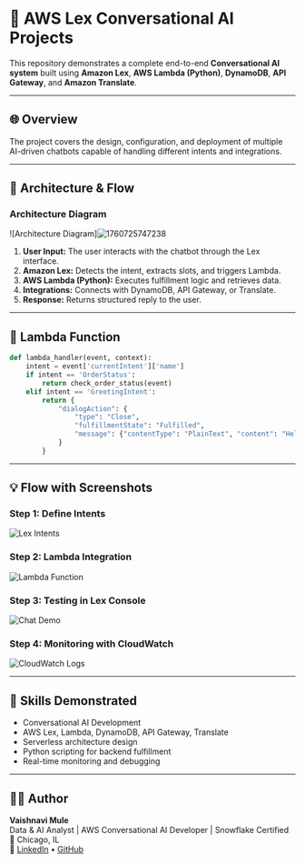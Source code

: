 
# 🤖 AWS Lex Conversational AI Projects

This repository demonstrates a complete end-to-end **Conversational AI system** built using **Amazon Lex**, **AWS Lambda (Python)**, **DynamoDB**, **API Gateway**, and **Amazon Translate**.

---

## 🌐 Overview
The project covers the design, configuration, and deployment of multiple AI-driven chatbots capable of handling different intents and integrations.

---

## 🧩 Architecture & Flow

### Architecture Diagram
![Architecture Diagram]![1760725747238](image/README_AWS_Lex_AI_Project/1760725747238.png)

1. **User Input:** The user interacts with the chatbot through the Lex interface.
2. **Amazon Lex:** Detects the intent, extracts slots, and triggers Lambda.
3. **AWS Lambda (Python):** Executes fulfillment logic and retrieves data.
4. **Integrations:** Connects with DynamoDB, API Gateway, or Translate.
5. **Response:** Returns structured reply to the user.

---

## 🐍 Lambda Function

```python
def lambda_handler(event, context):
    intent = event['currentIntent']['name']
    if intent == 'OrderStatus':
        return check_order_status(event)
    elif intent == 'GreetingIntent':
        return {
            "dialogAction": {
                "type": "Close",
                "fulfillmentState": "Fulfilled",
                "message": {"contentType": "PlainText", "content": "Hello! How can I assist you today?"}
            }
        }
```

---

## 💡 Flow with Screenshots

### Step 1: Define Intents
![Lex Intents](screenshots/lex-intents.png)

### Step 2: Lambda Integration
![Lambda Function](screenshots/lambda-code.png)

### Step 3: Testing in Lex Console
![Chat Demo](screenshots/chat-demo.png)

### Step 4: Monitoring with CloudWatch
![CloudWatch Logs](screenshots/cloudwatch-logs.png)

---

## 🧠 Skills Demonstrated

- Conversational AI Development
- AWS Lex, Lambda, DynamoDB, API Gateway, Translate
- Serverless architecture design
- Python scripting for backend fulfillment
- Real-time monitoring and debugging

---

## 👩‍💻 Author
**Vaishnavi Mule**  
Data & AI Analyst | AWS Conversational AI Developer | Snowflake Certified  
📍 Chicago, IL  
🔗 [LinkedIn](https://linkedin.com/in/vaishnavimule) • [GitHub](https://github.com/vaishnavimule)
